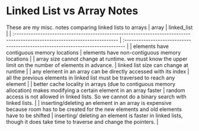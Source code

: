 # Linked List vs Array Notes

These are my misc. notes comparing linked lists to arrays
| array | linked_list |
| :------------------------------------------------------------------------------------------------------------------------- | :------------------------------------------------------------------------------ |
| elements have contiguous memory locations | elements have non-contiguous memory locations |
| array size cannot change at runtime. we must know the upper limit on the number of elements in advance. | linked list size can change at runtime |
| any element in an array can be directly accessed with its index | all the previous elements in linked list must be traversed to reach any element |
| better cache locality in arrays (due to contiguous memory allocation) makes modifying a certain element in an array faster | random access is not allowed in linked lists. So we cannot do a binary search with linked lists. |
| inserting/deleting an element in an array is expensive because room has to be created for the new elements and old elements have to be shifted | inserting/ deleting an element is faster in linked lists, though it does take time to traverse and change the pointers. |

